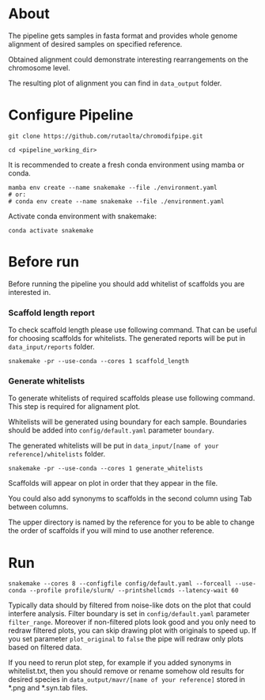 # About

The pipeline gets samples in fasta format and provides whole genome alignment of desired samples on specified reference.

Obtained alignment could demonstrate interesting rearrangements on the chromosome level.

The resulting plot of alignment you can find in `data_output` folder.

# Configure Pipeline

`git clone https://github.com/rutaolta/chromodifpipe.git`

`cd <pipeline_working_dir>`

It is recommended to create a fresh conda environment using mamba or conda.

```
mamba env create --name snakemake --file ./environment.yaml
# or:
# conda env create --name snakemake --file ./environment.yaml
```

Activate conda environment with snakemake:

`conda activate snakemake`

# Before run

Before running the pipeline you should add whitelist of scaffolds you are interested in.

### Scaffold length report

To check scaffold length please use following command. 
That can be useful for choosing scaffolds for whitelists.
The generated reports will be put in `data_input/reports` folder.

`snakemake -pr --use-conda --cores 1 scaffold_length`

### Generate whitelists

To generate whitelists of required scaffolds please use following command. This step is required for alignament plot.

Whitelists will be generated using boundary for each sample.
Boundaries should be added into `config/default.yaml` parameter `boundary`.

The generated whitelists will be put in `data_input/[name of your reference]/whitelists` folder.

`snakemake -pr --use-conda --cores 1 generate_whitelists`

Scaffolds will appear on plot in order that they appear in the file.

You could also add synonyms to scaffolds in the second column using Tab between columns.

The upper directory is named by the reference for you to be able to change the order of scaffolds if you will mind to use another reference.

# Run

`snakemake --cores 8 --configfile config/default.yaml --forceall --use-conda --profile profile/slurm/ --printshellcmds --latency-wait 60`

Typically data should by filtered from noise-like dots on the plot that could interfere analysis. Filter boundary is set in `config/default.yaml` parameter `filter_range`. Moreover if non-filtered plots look good and you only need to redraw filtered plots, you can skip drawing plot with originals to speed up. If you set parameter `plot_original` to `false` the pipe will redraw only plots based on filtered data.

If you need to rerun plot step, for example if you added synonyms in whitelist.txt, then you should remove or rename somehow old results for desired species in `data_output/mavr/[name of your reference]` stored in *.png and *.syn.tab files.
